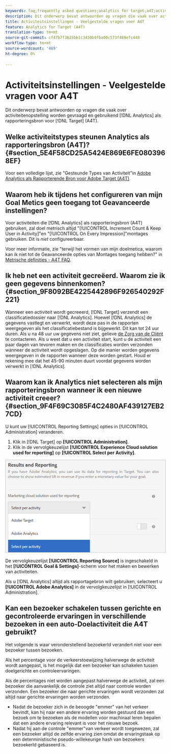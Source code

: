 ```yaml
---
keywords: faq;frequently asked questions;analytics for target;a4T;activity setup
description: Dit onderwerp bevat antwoorden op vragen die vaak over activiteitenopstelling en het gebruiken van Analytics als rapporteringsbron voor Doel (A4T) worden gevraagd.
title: Activiteitsinstellingen - Veelgestelde vragen voor A4T
feature: Analytics for Target (A4T)
translation-type: tm+mt
source-git-commit: cf47b7f3625bb1c3430b9fba00c573f489efc448
workflow-type: tm+mt
source-wordcount: '469'
ht-degree: 0%

---
```



# Activiteitsinstellingen - Veelgestelde vragen voor A4T

Dit onderwerp bevat antwoorden op vragen die vaak over activiteitenopstelling worden gevraagd en gebruikend [!DNL Analytics] als rapporteringsbron voor [!DNL Target] (A4T).

## Welke activiteitstypes steunen Analytics als rapporteringsbron (A4T)? {#section_5E4F58CD25A5424E869E6FE0803968EF}

Voor een volledige lijst, zie &quot;Gesteunde Types van Activiteit&quot;in [Adobe Analytics als Rapporterende Bron voor Adobe Target (A4T)](/help/c-integrating-target-with-mac/a4t/a4t.md#concept_7540C8C04259434AB6EE33B09F47A1DE).

## Waarom heb ik tijdens het configureren van mijn Goal Metics geen toegang tot Geavanceerde instellingen?

Voor activiteiten die [!DNL Analytics] als rapporteringsbron (A4T) gebruiken, zal doel metrisch altijd &quot;[!UICONTROL Increment Count & Keep User in Activity]&quot;en &quot;[!UICONTROL On Every Impression]&quot;montages gebruiken. Dit is *niet* configureerbaar.

Voor meer informatie, zie &quot;terwijl het vormen van mijn doelmetica, waarom kan ik niet tot de Geavanceerde opties van Montages toegang hebben?&quot; in [Metrische definities - A4T FAQ](/help/c-integrating-target-with-mac/a4t/r-a4t-faq/a4t-faq-metric-definition.md).

## Ik heb net een activiteit gecreëerd. Waarom zie ik geen gegevens binnenkomen? {#section_9F8092BE4225442896F926540292F221}

Wanneer een activiteit wordt gecreeerd, [!DNL Target] verzendt een classificatiedossier naar [!DNL Analytics]. Hoewel [!DNL Analytics] de gegevens vastlegt en verwerkt, wordt deze pas in de rapporten weergegeven als het classificatiebestand is bijgewerkt. Dit kan tot 24 uur duren. Als u na 48 uur uw gegevens niet ziet, gelieve [de Zorg van de Cliënt ](/help/cmp-resources-and-contact-information.md#reference_ACA3391A00EF467B87930A450050077C) te contacteren. Als u weet dat u een activiteit start, kunt u de activiteit een paar dagen van tevoren maken en de classificaties worden verzonden wanneer de activiteit wordt opgeslagen. Op die manier worden gegevens weergegeven in de rapporten wanneer deze worden gestart. Houd er rekening mee dat het 45-90 minuten duurt voordat gegevens worden verwerkt in [!DNL Analytics].

## Waarom kan ik Analytics niet selecteren als mijn rapporteringsbron wanneer ik een nieuwe activiteit creeer? {#section_9F4F69C3085F4C2480AF439127EB27CD}

U kunt uw [!UICONTROL Reporting Settings] opties in [!UICONTROL Administration] veranderen.

1. Klik in [!DNL Target] op **[!UICONTROL Administration]**.
1. Klik in de vervolgkeuzelijst **[!UICONTROL Experience Cloud solution used for reporting]** op **[!UICONTROL Select per Activity]**.

![](assets/select-per-activity.png)

De vervolgkeuzelijst **[!UICONTROL Reporting Source]** is ingeschakeld in het **[!UICONTROL Goal & Settings]**-scherm voor het maken en bewerken van activiteiten.

Als u [!DNL Analytics] altijd als rapportagebron wilt gebruiken, selecteert u **[!UICONTROL Adobe Analytics]** in de vervolgkeuzelijst in [!UICONTROL Administration].

## Kan een bezoeker schakelen tussen gerichte en gecontroleerde ervaringen in verschillende bezoeken in een auto-Doelactiviteit die A4T gebruikt?

Het volgende is waar veronderstellend bezoekerId verandert niet voor een bezoeker tussen bezoeken.

Als het percentage voor de verkeerstoewijzing halverwege de activiteit wordt aangepast, is het mogelijk dat een bezoeker kan schakelen tussen doelgerichte en controleervaringen.

Als de percentages niet worden aangepast halverwege de activiteit, zal een bezoeker die aanvankelijk de controle ziet altijd naar controle worden verzonden. Een bezoeker die naar gerichte ervaringen wordt verzonden zal altijd naar gerichte ervaringen worden verzonden.

* Nadat de bezoeker zich in de beoogde &quot;emmer&quot; van het verkeer bevindt, kan hij naar een andere ervaring worden gestuurd dan een bezoek om te bezoeken als de modellen voor machinaal leren bepalen dat een andere ervaring relevant is voor het nieuwe bezoek.
* Nadat hij aan de controle &quot;emmer&quot;van verkeer wordt toegewezen, zal een bezoeker altijd de zelfde ervaring zien omdat de ervaringstaak op een deterministische pseudo-willekeurige hash van bezoekers bezoekerId gebaseerd is.
